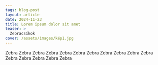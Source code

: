 ```yaml
---
tags: blog-post
layout: article
date: 2024-11-23
title: Lorem ipsum dolor sit amet
teaser: >
  Zebracsíkok
cover: /assets/images/kép1.jpg
---
```

Zebra Zebra Zebra Zebra Zebra Zebra Zebra Zebra Zebra Zebra Zebra Zebra Zebra Zebra Zebra Zebra